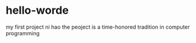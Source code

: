 # hello-worde
my first project
ni hao the peoject is a time-honored tradition in computer programming
